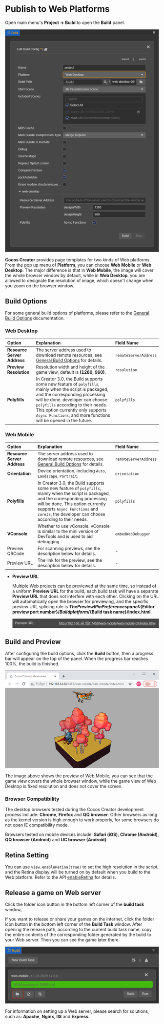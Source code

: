 # Publish to Web Platforms

Open main menu's **Project -> Build** to open the **Build** panel.

![](publish-web/web.png)

**Cocos Creator** provides page templates for two kinds of Web platforms. From the pop up menu of **Platform**, you can choose **Web Mobile** or **Web Desktop**. The major difference is that in **Web Mobile**, the image will cover the whole browser window by default, while in **Web Desktop**, you are allowed to designate the resolution of image, which doesn't change when you zoom on the browser window.

## Build Options

For some general build options of platforms, please refer to the [General Build Options](build-options.md) documentation.

### Web Desktop

| Option | Explanation | Field Name |
| :-- | :-- | :-- |
| **Resource Server Address** | The server address used to download remote resources, see [General Build Options](build-options.md#resource-server-address) for details. | `remoteServerAddress` |
| **Preview Resolution** | Resolution width and height of the game view, default is **(1280, 960)**. | `resolution` |
| **Polyfills** | In Creator 3.0, the Build supports some new feature of `polyfills`, mainly when the script is packaged, and the corresponding processing will be done. developer can choose `polyfills` according to their needs. This option currently only supports `Async Functions`, and more functions will be opened in the future. | `polyfills` |

### Web Mobile

| Option | Explanation | Field Name |
| :-- | :-- | :-- |
| **Resource Server Address** | The server address used to download remote resources, see [General Build Options](build-options.md#resource-server-address) for details. | `remoteServerAddress` |
| **Orientation** | Device orientation, including `Auto`, `Landscape`, `Portrait`. | `orientation` |
| **Polyfills** | In Creator 3.0, the Build supports some new feature of `polyfills`, mainly when the script is packaged, and the corresponding processing will be done. This option currently supports `Async Functions` and `coreJs`, the developer can choose according to their needs. | `polyfills` |
| **VConsole** | Whether to use vConsole. vConsole is similar to the mini version of DevTools and is used to aid debugging. | `embedWebDebugger` |
| Preview QRCode | For scanning previews, see the description below for details. | - |
| Preview URL | The link for the preview, see the description below for details. | - |

- **Preview URL**

  Multiple Web projects can be previewed at the same time, so instead of a uniform **Preview URL** for the build, each build task will have a separate **Preview URL** that does not interfere with each other. Clicking on the URL will automatically open the browser for previewing, and the specific preview URL splicing rule is **${The Preview IP in Preferences panel}:${Editor preview port number}/${Build platform}/${Build task name}/index.html**.

  ![](publish-web/preview-url.jpg)

## Build and Preview

After configuring the build options, click the **Build** button, then a progress bar will appear on the top of the panel. When the progress bar reaches 100%, the build is finished.

![web mobile](publish-web/web-mobile.png)

The image above shows the preview of Web Mobile, you can see that the game view covers the whole browser window, while the game view of Web Desktop is fixed resolution and does not cover the screen.

### Browser Compatibility

The desktop browsers tested during the Cocos Creator development process include: **Chrome**, **Firefox** and **QQ browser**. Other browsers as long as the kernel version is high enough to work properly, for some browsers do not open IE compatibility mode.

Browsers tested on mobile devices include: **Safari (iOS)**, **Chrome (Android)**, **QQ browser (Android)** and **UC browser (Android)**.

## Retina Setting

You can use `view.enableRetina(true)` to set the high resolution in the script, and the Retina display will be turned on by default when you build to the Web platform. Refer to the API [enableRetina](../../../api/en/classes/core.view-2.html#enableretina) for details.

## Release a game on Web server

Click the folder icon button in the bottom left corner of the **build task** window,

If you want to release or share your games on the Internet, click the folder icon button in the bottom left corner of the **Build Task** window. After opening the release path, according to the current build task name, copy the entire contents of the corresponding folder generated by the build to your Web server. Then you can see the game later there.

![web mobile](publish-web/web-folder.png)

For information on setting up a Web server, please search for solutions, such as: **Apache**, **Nginx**, **IIS** and **Express**.
